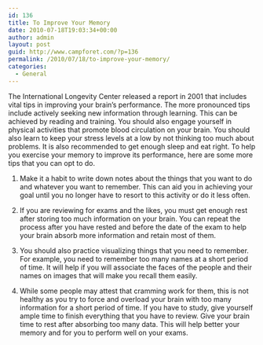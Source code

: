 ```yaml
---
id: 136
title: To Improve Your Memory
date: 2010-07-18T19:03:34+00:00
author: admin
layout: post
guid: http://www.campforet.com/?p=136
permalink: /2010/07/18/to-improve-your-memory/
categories:
  - General
---
```

The International Longevity Center released a report in 2001 that includes vital tips in improving your brain&#8217;s performance. The more pronounced tips include actively seeking new information through learning. This can be achieved by reading and training. You should also engage yourself in physical activities that promote blood circulation on your brain. You should also learn to keep your stress levels at a low by not thinking too much about problems. It is also recommended to get enough sleep and eat right. To help you exercise your memory to improve its performance, here are some more tips that you can opt to do.

1. Make it a habit to write down notes about the things that you want to do and whatever you want to remember. This can aid you in achieving your goal until you no longer have to resort to this activity or do it less often.

2. If you are reviewing for exams and the likes, you must get enough rest after storing too much information on your brain. You can repeat the process after you have rested and before the date of the exam to help your brain absorb more information and retain most of them.

3. You should also practice visualizing things that you need to remember. For example, you need to remember too many names at a short period of time. It will help if you will associate the faces of the people and their names on images that will make you recall them easily. 

4. While some people may attest that cramming work for them, this is not healthy as you try to force and overload your brain with too many information for a short period of time. If you have to study, give yourself ample time to finish everything that you have to review. Give your brain time to rest after absorbing too many data. This will help better your memory and for you to perform well on your exams.